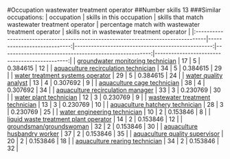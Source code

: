 #Occupation wastewater treatment operator
##Number skills 13
###Similar occupations:
| occupation                                                                        |   skills in this occupation |   skills that match wastewater treatment operator |   percentage match with wastewater treatment operator |   skills not in wastewater treatment operator |
|:----------------------------------------------------------------------------------|----------------------------:|--------------------------------------------------:|------------------------------------------------------:|----------------------------------------------:|
| [groundwater monitoring technician](groundwater_monitoring_technician.md)         |                          17 |                                                 5 |                                              0.384615 |                                            12 |
| [aquaculture recirculation technician](aquaculture_recirculation_technician.md)   |                          34 |                                                 5 |                                              0.384615 |                                            29 |
| [water treatment systems operator](water_treatment_systems_operator.md)           |                          29 |                                                 5 |                                              0.384615 |                                            24 |
| [water quality analyst](water_quality_analyst.md)                                 |                          13 |                                                 4 |                                              0.307692 |                                             9 |
| [aquaculture cage technician](aquaculture_cage_technician.md)                     |                          38 |                                                 4 |                                              0.307692 |                                            34 |
| [aquaculture recirculation manager](aquaculture_recirculation_manager.md)         |                          33 |                                                 3 |                                              0.230769 |                                            30 |
| [water plant technician](water_plant_technician.md)                               |                          12 |                                                 3 |                                              0.230769 |                                             9 |
| [wastewater treatment technician](wastewater_treatment_technician.md)             |                          13 |                                                 3 |                                              0.230769 |                                            10 |
| [aquaculture hatchery technician](aquaculture_hatchery_technician.md)             |                          28 |                                                 3 |                                              0.230769 |                                            25 |
| [water engineering technician](water_engineering_technician.md)                   |                          10 |                                                 2 |                                              0.153846 |                                             8 |
| [liquid waste treatment plant operator](liquid_waste_treatment_plant_operator.md) |                          14 |                                                 2 |                                              0.153846 |                                            12 |
| [groundsman/groundswoman](groundsman-groundswoman.md)                             |                          32 |                                                 2 |                                              0.153846 |                                            30 |
| [aquaculture husbandry worker](aquaculture_husbandry_worker.md)                   |                          37 |                                                 2 |                                              0.153846 |                                            35 |
| [aquaculture quality supervisor](aquaculture_quality_supervisor.md)               |                          20 |                                                 2 |                                              0.153846 |                                            18 |
| [aquaculture rearing technician](aquaculture_rearing_technician.md)               |                          34 |                                                 2 |                                              0.153846 |                                            32 |
